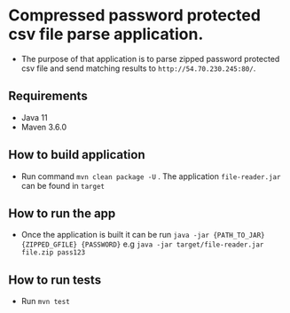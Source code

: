 # Compressed password protected csv file parse application.
* The purpose of that application is to parse zipped password protected csv file and send matching results to `http://54.70.230.245:80/`.

## Requirements
* Java 11
* Maven 3.6.0

## How to build application
* Run command `mvn clean package -U` . The application `file-reader.jar` can be found in `target`

## How to run the app
* Once the application is built it can be run `java -jar {PATH_TO_JAR} {ZIPPED_GFILE} {PASSWORD}`  e.g `java -jar target/file-reader.jar file.zip pass123`

## How to run tests
* Run `mvn test`